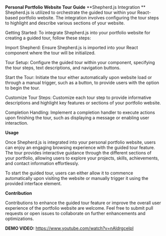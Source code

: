 **Personal Portfolio Website Tour Guide**
**Shepherd.js Integration
**
Shepherd.js is utilized to orchestrate the guided tour within your React-based portfolio website. The integration involves configuring the tour steps to highlight and describe various sections of your website.

Getting Started: To integrate Shepherd.js into your portfolio website for creating a guided tour, follow these steps:

Import Shepherd: Ensure Shepherd.js is imported into your React component where the tour will be initialized.

Tour Setup: Configure the guided tour within your component, specifying the tour steps, text descriptions, and navigation buttons.

Start the Tour: Initiate the tour either automatically upon website load or through a manual trigger, such as a button, to provide users with the option to begin the tour.

Customize Tour Steps: Customize each tour step to provide informative descriptions and highlight key features or sections of your portfolio website.

Completion Handling: Implement a completion handler to execute actions upon finishing the tour, such as displaying a message or enabling user interaction.

**Usage**

Once Shepherd.js is integrated into your personal portfolio website, users can enjoy an engaging browsing experience with the guided tour feature. The tour provides interactive guidance through the different sections of your portfolio, allowing users to explore your projects, skills, achievements, and contact information effortlessly.

To start the guided tour, users can either allow it to commence automatically upon visiting the website or manually trigger it using the provided interface element.

**Contribution**

Contributions to enhance the guided tour feature or improve the overall user experience of the portfolio website are welcome. Feel free to submit pull requests or open issues to collaborate on further enhancements and optimizations.

**DEMO VIDEO:** https://www.youtube.com/watch?v=nAldrgceIpI
